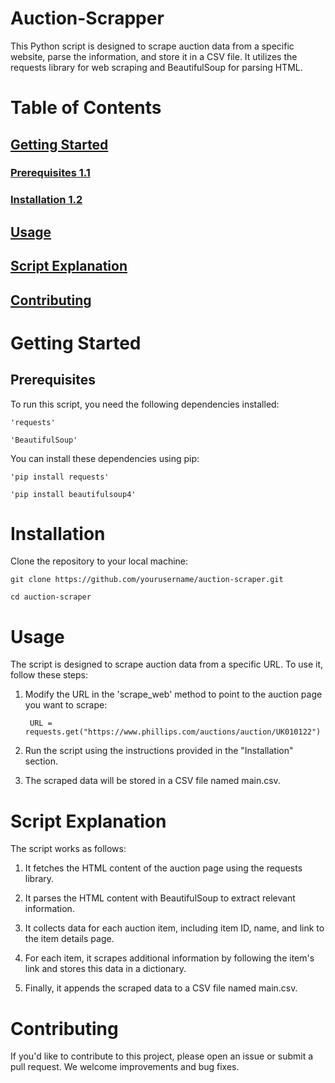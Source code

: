 # Auction-Scrapper
This Python script is designed to scrape auction data from a specific website, parse the information, and store it in a CSV file. It utilizes the requests library for web scraping and BeautifulSoup for parsing HTML.

# Table of Contents

## [Getting Started](#section-1)
<a id="section-1"></a>
###  [Prerequisites 1.1](#subsection-1-1)
<a id="subsection-1-1"></a>
### [Installation 1.2](#subsection-1-2)
<a id="subsection-1-2"></a>
## [Usage](#section-2)
<a id="section-2"></a>
## [Script Explanation](#section-2)
<a id="section-2"></a>
## [Contributing](#section-2)
<a id="section-2"></a>


# Getting Started
## Prerequisites
To run this script, you need the following dependencies installed:

	'requests'

	'BeautifulSoup'

You can install these dependencies using pip:

	'pip install requests'

 	'pip install beautifulsoup4'


# Installation
Clone the repository to your local machine:

	git clone https://github.com/yourusername/auction-scraper.git

	cd auction-scraper

# Usage

The script is designed to scrape auction data from a specific URL. To use it, follow these steps:

1. Modify the URL in the 'scrape_web' method to point to the auction page you want to scrape:

        URL = requests.get("https://www.phillips.com/auctions/auction/UK010122")

  1. Run the script using the instructions provided in the "Installation" section.

  2. The scraped data will be stored in a CSV file named main.csv.


# Script Explanation


The script works as follows:
  1. It fetches the HTML content of the auction page using the requests library.

  2. It parses the HTML content with BeautifulSoup to extract relevant information.

  3. It collects data for each auction item, including item ID, name, and link to the item details page.

  4. For each item, it scrapes additional information by following the item's link and stores this data in a dictionary.

  5. Finally, it appends the scraped data to a CSV file named main.csv.


# Contributing

If you'd like to contribute to this project, please open an issue or submit a pull request. We welcome improvements and bug fixes.

